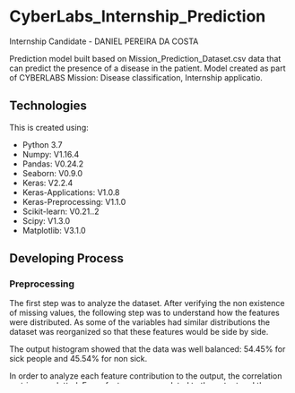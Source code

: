 # CyberLabs_Internship_Prediction
Internship Candidate - DANIEL PEREIRA DA COSTA

Prediction model built based on Mission_Prediction_Dataset.csv data that can predict the presence of a disease in the patient. 
Model created as part of CYBERLABS Mission: Disease classification, Internship applicatio.

## Technologies
This is created using:
* Python 3.7
* Numpy: V1.16.4
* Pandas: V0.24.2
* Seaborn: V0.9.0
* Keras: V2.2.4
* Keras-Applications: V1.0.8
* Keras-Preprocessing: V1.1.0
* Scikit-learn: V0.21..2
* Scipy: V1.3.0
* Matplotlib: V3.1.0

## Developing Process
### Preprocessing 
The first step was to analyze the dataset. After verifying the non existence of missing values, the following step was to 
understand how the features were distributed. As some of the variables had similar distributions the dataset was reorganized
so that these features would be side by side.

The output histogram showed that the data was well balanced: 54.45% for sick people and 45.54% for non sick.

In order to analyze each feature contribution to the output, the correlation matrix was plotted. Every feature was correlated
to the output and there wasn't any multicollinearity problem. On the other hand, outliers were detected through a scatter plot
of the data. For a more precise detection, Z-score was used in order to find and remove them.

Since the features have different scales and in order to make the training less sensitive to the scales of variables,
the dataset was normalized. For those with gaussian distributions the best way to rescale them was using standardization.
The binary data did not need normalization so its values did not change. For the rest of the data, they were normalized using a MinMaxScale function.

### Creating ML Model

#### Neural Network

For this problem a Neural Network classification model was used. Because of its versatility and also the fact that I was
already familiar with this Machine Learning Model, it ended up being chosen. Due to the complexity of the data, 
with multiples variables, a Multilayer Perceptron with two hidden layers was the best configuration to use. 

The inputs range were basically between -1 and 1 (some values were higher due to standardization), so for the hidden layers' 
activation functions the 'tanh' function was chosen. Since it was a classification problem a 'sigmoid' was used in output
layer.

To prevent overfitting methods such as: Droup out and L1 and L2 Regularization, were used, but the result was not good 
enough, due to the small neural network configuration (only 7 neurons in each layer). The best result was obtained using 
the early stopping method. The model efficiency was measured using accuracy metric, as it was asked.

30% of the data was used to test the model, 10% as validation set and the rest was used for training.

The model has an accuracy an average accuracy 84,366% on the test set and 87,55% on the train set. 
It's a reasonable result but not the best one. The model showed itself to be difficult to optimize since the neural
network was small and so was the dataset.

#### Support Vector Machines

In order to compare the obtained result using the Neural Network method, another ML model was used. The chosen one was
Support Vector Machine modes. SVM was chosen since iis capable of doing classification, has an easy implementation and 
also due to the fact that the input data is the same type of the one used in the last model. Using 30% of the data to 
test the model and the rest for training.

Because of data's complexity and since the target has only two classes, a 'sigmoid' was used as the kernel. The other ones:
linear, gaussian and polynomial were also tested, but they did not give the best result.

The model has an average accuracy of 84,36%, almost the same obtained with the last model, which shows the consistency of 
the results.


## Output.txt file

This file contains a list of ten prediction results of both models and also an average accuracy for each of them.

## Excecution

The path to the csv file: *Mission_Prediction_Dataset.csv*, should be added in the function pd.read_csv("*Add path here*"), 
line 21. The python file 'Daniel_Prediction.py' just have to be executed with all the needed libraries, Python 3.7 was used. The output contains the following figures, 16 in total. Comment the last line of the code, line 166, if the figures do not want to be displayed:

* Distributions graphs of each feature (thirtenn figures)
* Histogram of the output data
* Correlation Matrix 
* Neural Network Loss function of training and test sets

The Neural Networks results (confusion Matrix and accuracy) and SVM results (confusion Matrix and accuracy) will be 
shown on the screen, in that order.
